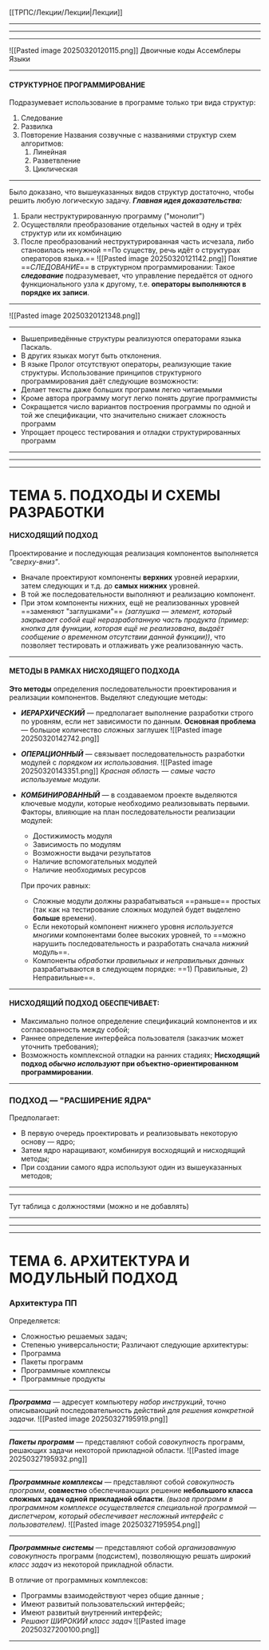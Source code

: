 
[[ТРПС/Лекции/Лекции|Лекции]]

---
---
---

![[Pasted image 20250320120115.png]]
Двоичные коды                          Ассемблеры                      Языки

---
#### СТРУКТУРНОЕ ПРОГРАММИРОВАНИЕ
Подразумевает использование в программе только три вида структур:
1) Следование
2) Развилка
3) Повторение
Названия созвучные с названиями структур схем алгоритмов:
	1) Линейная
	2) Разветвление
	3) Циклическая

---
Было доказано, что вышеуказанных видов структур достаточно, чтобы решить любую логическую задачу.
***Главная идея доказательства:***
1) Брали неструктурированную программу ("монолит")
2) Осуществляли преобразование отдельных частей в одну и трёх структур или их комбинацию
3) После преобразований неструктурированная часть исчезала, либо становилась ненужной
==По существу, речь идёт о структурах операторов языка.==
![[Pasted image 20250320121142.png]]
Понятие ==*СЛЕДОВАНИЕ*== в структурном программировании: Такое ***следование*** подразумевает, что управление передаётся от одного функционального узла к другому, т.е. **операторы выполняются в порядке их записи**.

---
![[Pasted image 20250320121348.png]]

---
- Вышеприведённые структуры реализуются операторами языка Паскаль.
- В других языках могут быть отклонения.
- В языке Пролог отсутствуют операторы, реализующие такие структуры.
Использование принципов структурного программирования даёт следующие возможности:
- Делает тексты даже больших программ легко читаемыми
- Кроме автора программу могут легко понять другие программисты
- Сокращается число вариантов построения программы по одной и той же спецификации, что значительно снижает сложность программ
- Упрощает процесс тестирования и отладки структурированных программ

---
---
---
# **ТЕМА 5. ПОДХОДЫ И СХЕМЫ РАЗРАБОТКИ**
#### НИСХОДЯЩИЙ ПОДХОД
Проектирование и последующая реализация компонентов выполняется *"сверху-вниз"*.
- Вначале проектируют компоненты **верхних** уровней иерархии, затем следующих и т.д. до **самых нижних** уровней.
- В той же последовательности выполняют и реализацию компонент.
- При этом компоненты нижних, ещё не реализованных уровней ==заменяют "заглушками"== *(заглушка — элемент, который закрывает собой ещё неразработанную часть продукта (пример: кнопка для функции, которая ещё не реализована, выдаёт сообщение о временном отсутствии данной функции))*, что позволяет тестировать и отлаживать уже реализованную часть.

---
#### МЕТОДЫ В РАМКАХ НИСХОДЯЩЕГО ПОДХОДА
**Это методы** определения последовательности проектирования и реализации компонентов.
Выделяют следующие методы:
- ***ИЕРАРХИЧЕСКИЙ*** — предполагает выполнение разработки строго по уровням, если нет зависимости по данным. **Основная проблема** — большое количество *сложных* заглушек
![[Pasted image 20250320142742.png]]
- ***ОПЕРАЦИОННЫЙ*** — связывает последовательность разработки модулей с *порядком их использования*.
![[Pasted image 20250320143351.png]]
*Красная область — самые часто используемые модули.*

- ***КОМБИНИРОВАННЫЙ*** — в создаваемом проекте выделяются ключевые модули, которые необходимо реализовывать первыми. Факторы, влияющие на план последовательности реализации модулей:
	- Достижимость модуля
	- Зависимость по модулям
	- Возможности выдачи результатов
	- Наличие вспомогательных модулей
	- Наличие необходимых ресурсов
	
	При прочих равных:
	- Сложные модули должны разрабатываться ==раньше== простых (так как на тестирование сложных модулей будет выделено **больше** времени).
	- Если некоторый компонент нижнего уровня *используется многими* компонентами более высоких уровней, то ==можно нарушить последовательность и разработать сначала *нижний* модуль==.
	- Компоненты *обработки правильных и неправильных данных* разрабатываются в следующем порядке: ==1) Правильные, 2) Неправильные==.
---
#### НИСХОДЯЩИЙ ПОДХОД ОБЕСПЕЧИВАЕТ:
- Максимально полное определение спецификаций компонентов и их согласованность между собой;
- Раннее определение интерфейса пользователя (заказчик может уточнить требования);
- Возможность комплексной отладки на ранних стадиях;
**Нисходящий подход *обычно используют* при объектно-ориентированном программировании**.

---
### ПОДХОД — "РАСШИРЕНИЕ ЯДРА"
Предполагает:
- В первую очередь проектировать и реализовывать некоторую основу — ядро;
- Затем ядро наращивают, комбинируя восходящий и нисходящий методы;
- При создании самого ядра используют один из вышеуказанных методов;

---
---
Тут таблица с должностями
(можно и не добавлять)

---
---
---
# ТЕМА 6. АРХИТЕКТУРА И МОДУЛЬНЫЙ ПОДХОД
### Архитектура ПП
Определяется:
- Сложностью решаемых задач;
- Степенью универсальности;
Различают следующие архитектуры:
- Программа
- Пакеты программ
- Программные комплексы
- Программные продукты

---
***Программа*** — адресует компьютеру *набор инструкций*, точно описывающий последовательность действий *для решения конкретной задачи*.
![[Pasted image 20250327195919.png]]

---
***Пакеты программ*** — представляют собой *совокупность* программ, решающих задачи некоторой прикладной области.
![[Pasted image 20250327195932.png]]

---
***Программные комплексы*** — представляют собой *совокупность программ*, **совместно** обеспечивающих решение **небольшого класса сложных задач одной прикладной области**. *(вызов программ в программном комплексе осуществляется специальной программой — диспетчером, который обеспечивает несложный интерфейс с пользователем).*
![[Pasted image 20250327195954.png]]

---
***Программные системы*** — представляют собой *организованную совокупность* программ (подсистем), позволяющую решать *широкий класс задач* из некоторой прикладной области.

В отличие от программных комплексов:
- Программы взаимодействуют через общие данные ;
- Имеют развитый пользовательский интерфейс;
- Имеют развитый внутренний интерфейс;
- *Решают ШИРОКИЙ класс задач*
![[Pasted image 20250327200100.png]]

---
